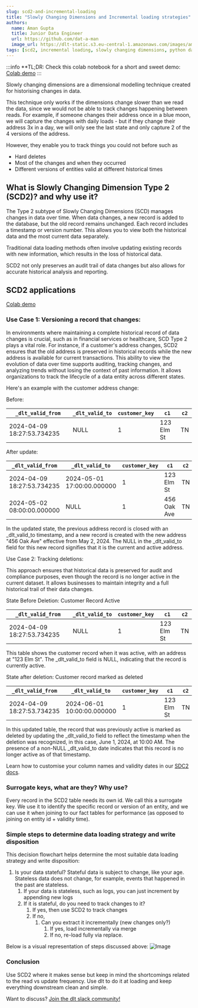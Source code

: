 ```yaml
---
slug: scd2-and-incremental-loading
title: "Slowly Changing Dimensions and Incremental loading strategies"
authors:
  name: Aman Gupta
  title: Junior Data Engineer
  url: https://github.com/dat-a-man
  image_url: https://dlt-static.s3.eu-central-1.amazonaws.com/images/aman.png
tags: [scd2, incremental loading, slowly changing dimensions, python data pipelines]
---
```



:::info
**TL;DR: Check this colab notebook for a short and sweet demo:
[Colab demo](https://colab.research.google.com/drive/115cRdw1qvekZbXIQSXYkAZzLAqD9_x_I)
:::

Slowly changing dimensions are a dimensional modelling technique created for historising changes in data.

This technique only works if the dimensions change slower than we read the data, since we would not be able to track changes happening between reads.
For example, if someone changes their address once in a blue moon, we will capture the changes with daily loads - but if
they change their address 3x in a day, we will only see the last state and only capture 2 of the 4 versions of the address.

However, they enable you to track things you could not before such as

- Hard deletes
- Most of the changes and when they occurred
- Different versions of entities valid at different historical times

## **What is Slowly Changing Dimension Type 2 (SCD2)? and why use it?**

The Type 2 subtype of Slowly Changing Dimensions (SCD) manages changes in data over time.
When data changes, a new record is added to the database, but the old record remains unchanged.
Each record includes a timestamp or version number. This allows you to view both the historical
data and the most current data separately.

Traditional data loading methods often involve updating existing records with new information, which results in the loss of historical data.

SCD2 not only preserves an audit trail of data changes but also allows for accurate historical analysis and reporting.

## SCD2 applications

[Colab demo](https://colab.research.google.com/drive/115cRdw1qvekZbXIQSXYkAZzLAqD9_x_I)

### Use Case 1: Versioning a record that changes:

In environments where maintaining a complete historical record of data changes is crucial,
such as in financial services or healthcare, SCD Type 2 plays a vital role. For instance, if a
customer's address changes, SCD2 ensures that the old address is preserved in historical
records while the new address is available for current transactions. This ability to view the
evolution of data over time supports auditing, tracking changes, and analyzing trends without losing
the context of past information. It allows organizations to track the lifecycle of a data
entity across different states.

Here's an example with the customer address change:

Before:

| `_dlt_valid_from`           | `_dlt_valid_to` | `customer_key` | `c1`        | `c2` |
|-----------------------------|-----------------|----------------|-------------|------|
| 2024-04-09 18:27:53.734235  | NULL            | 1              | 123 Elm St  | TN   |

After update:

| `_dlt_valid_from`           | `_dlt_valid_to`             | `customer_key` | `c1`        | `c2` |
|-----------------------------|-----------------------------|----------------|-------------|------|
| 2024-04-09 18:27:53.734235  | 2024-05-01 17:00:00.000000  | 1              | 123 Elm St  | TN   |
| 2024-05-02 08:00:00.000000  | NULL                        | 1              | 456 Oak Ave | TN   |

In the updated state, the previous address record is closed with an _dlt_valid_to timestamp, and a new record is created
with the new address "456 Oak Ave" effective from May 2, 2024. The NULL in the _dlt_valid_to field for this
new record signifies that it is the current and active address.

Use Case 2: Tracking deletions:

This approach ensures that historical data is preserved for audit and compliance purposes, even though the
record is no longer active in the current dataset. It allows businesses to maintain integrity and a full
historical trail of their data changes.

State Before Deletion: Customer Record Active

| `_dlt_valid_from`           | `_dlt_valid_to` | `customer_key` | `c1`        | `c2` |
|-----------------------------|-----------------|----------------|-------------|------|
| 2024-04-09 18:27:53.734235  | NULL            | 1              | 123 Elm St  | TN   |
This table shows the customer record when it was active, with an address at "123 Elm St". The _dlt_valid_to field is NULL, indicating that the record is currently active.

State after deletion: Customer record marked as deleted

| `_dlt_valid_from`           | `_dlt_valid_to`             | `customer_key` | `c1`        | `c2` |
|-----------------------------|-----------------------------|----------------|-------------|------|
| 2024-04-09 18:27:53.734235  | 2024-06-01 10:00:00.000000  | 1              | 123 Elm St  | TN   |

In this updated table, the record that was previously active is marked as deleted by updating the _dlt_valid_to field
to reflect the timestamp when the deletion was recognized, in this case, June 1, 2024, at 10:00 AM. The presence
of a non-NULL _dlt_valid_to date indicates that this record is no longer active as of that timestamp.


Learn how to customise your column names and validity dates in our [SDC2 docs](https://dlthub.com/docs/general-usage/incremental-loading#scd2-strategy).



### Surrogate keys, what are they? Why use?

Every record in the SCD2 table needs its own id. We call this a surrogate key. We use it to identify the specific
record or version of an entity, and we can use it when joining to our fact tables for performance (as opposed to joining on entity id + validity time).

### Simple steps to determine data loading strategy and write disposition

This decision flowchart helps determine the most suitable data loading strategy and write disposition:

1. Is your data stateful? Stateful data is subject to change, like your age. Stateless data does not change, for example, events that happened in the past are stateless.
    1. If your data is stateless, such as logs, you can just increment by appending new logs
    2. If it is stateful, do you need to track changes to it?
        1. If yes, then use SCD2 to track changes
        2. If no,
            1. Can you extract it incrementally (new changes only?)
                1. If yes, load incrementally via merge
                2. If no, re-load fully via replace.

Below is a visual representation of steps discussed above:
![Image](https://storage.googleapis.com/dlt-blog-images/flowchart_for_scd2.png)

### **Conclusion**

Use SCD2 where it makes sense but keep in mind the shortcomings related to the read vs update frequency.
Use dlt to do it at loading and keep everything downstream clean and simple.

Want to discuss?
[Join the dlt slack community!](https://dlthub.com/community)